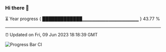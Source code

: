 ### Hi there 👋

⏳ Year progress { █████████████▁▁▁▁▁▁▁▁▁▁▁▁▁▁▁▁▁ } 43.77 %

---

⏰ Updated on Fri, 09 Jun 2023 18:18:39 GMT

![Progress Bar CI](https://github.com/liununu/liununu/workflows/Progress%20Bar%20CI/badge.svg)
